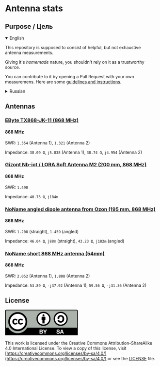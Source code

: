# Antenna stats

## Purpose / Цель

<details open>
<summary>English</summary>

This repository is supposed to consist of helpful, but not exhaustive antenna measurements.

Giving it's *homemade* nature, you shouldn't rely on it as a trustworthy source.

You can contribute to it by opening a Pull Request with your own measuremens. Here are some [guidelines and instructions](CONTRIBUTING.md).

</details>

<details>
<summary>Russian</summary>

Этот репозиторий предназначен для сбора полезных, но не исчерпывающих измерений антенн.

Учитывая его *кустарную* природу, вам не стоит полагаться на него как на надежный источник.

Вы можете внести свой вклад, открыв Pull Request с вашими собственными измерениями. Вот некоторые [рекомендации и инструкции](CONTRIBUTING_RU.md).

</details>

## Antennas

### [EByte TX868-JK-11 (868 MHz)](antennas/ebyte_tx_868_jk_11_868/details.md)

#### 868 MHz

SWR: `1.354` (Antenna 1), `1.321` (Antenna 2)

Impedance: `38.09 Ω`, `j5.838` (Antenna 1), `38.74 Ω`, `j4.954` (Antenna 2)

### [Gizont Nb-iot / LORA Soft Antenna M2 (200 mm, 868 MHz)](antennas/gizont_nbiot_lora_soft_antenna_m2/details.md)

#### 868 MHz

SWR: `1.490`

Impedance: `40.73 Ω`, `j184m`

### [NoName angled dipole antenna from Ozon (195 mm, 868 MHz)](antennas/noname_ozon_dipole_868mhz_angled/details.md)

#### 868 MHz

SWR: `1.208` (straight), `1.459` (angled)

Impedance: `46.04 Ω`, `j88m` (straight), `43.23 Ω`, `j182m` (angled)

### [NoName short 868 MHz antenna (54mm)](antennas/noname_short_868mhz_54mm/details.md)

#### 868 MHz

SWR: `2.052` (Antenna 1), `1.808` (Antenna 2)

Impedance: `53.89 Ω`, `-j37.92` (Antenna 1), `59.56 Ω`, `-j31.36` (Antenna 2)

## License

[![CC BY-SA 4.0](cc-by-sa.svg)](https://creativecommons.org/licenses/by-sa/4.0/)

This work is licensed under the Creative Commons Attribution-ShareAlike 4.0 International License. To view a copy of this license, visit [https://creativecommons.org/licenses/by-sa/4.0/](https://creativecommons.org/licenses/by-sa/4.0/) or see the [LICENSE](LICENSE) file.
